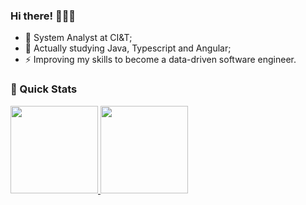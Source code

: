 ### Hi there! 👋👋👋

- 🔭 System Analyst at CI&T;
- 🌱 Actually studying Java, Typescript and Angular;
- ⚡ Improving my skills to become a data-driven software engineer.

### 🚀 Quick Stats
<div>
  <a href="https://github.com/mileidymaria">
  <img height="140em" src="https://github-readme-stats.vercel.app/api?username=mileidymaria&show_icons=true&theme=dark&include_all_commits=true&count_private=true"/>
  <img height="140em" src="https://github-readme-stats.vercel.app/api/top-langs/?username=mileidymaria&layout=compact&langs_count=4&theme=dark"/>
</div>  
<br>  

